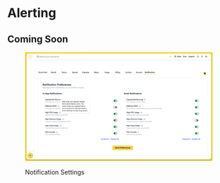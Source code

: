 # Alerting

## Coming Soon

<figure><img src=".gitbook/assets/alert-settings.png" alt=""><figcaption><p>Notification Settings</p></figcaption></figure>
